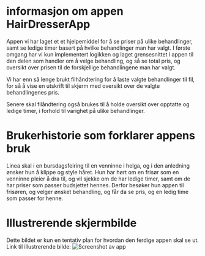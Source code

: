 
# informasjon om appen HairDresserApp

Appen vi har laget et et hjelpemiddel for å se priser på ulike behandlinger, samt se ledige timer basert på hvilke behandlinger man har valgt. I første omgang har vi kun implementert logikken og laget grensesnittet i appen til den delen som handler om å velge behandling, og så se total pris, og oversikt over prisen til de forskjellige behandlingene man har valgt.

Vi har enn så lenge brukt filhåndtering for å laste valgte behandlinger til fil, for så å vise en utskrift til skjerm med oversikt over de valgte behandlingenes pris.


Senere skal filåndtering også brukes til å holde oversikt over opptatte og ledige timer, i forhold til varighet på ulike behandlinger.

# Brukerhistorie som forklarer appens bruk

Linea skal i en bursdagsfeiring til en venninne i helga, og i den anledning ønsker hun å klippe og style håret. Hun har hørt om en frisør som en venninne pleier å dra til, og vil sjekke om de har ledige timer, samt om de har priser som passer budsjettet hennes. Derfor besøker hun appen til frisøren, og velger ønsket behandling, og får da se pris, og en ledig time som passer for henne. 

# Illustrerende skjermbilde 

Dette bildet er kun en tentativ plan for hvordan den ferdige appen skal se ut. 
Link til illustrerende bilde:
![Screenshot av app](GR2415/docs/release1/pictures/ScreenshotOfApp.png)
